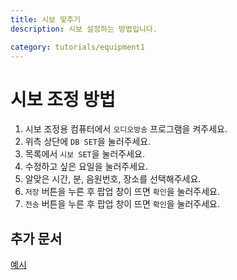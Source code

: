 ```yaml
---
title: 시보 맞추기
description: 시보 설정하는 방법입니다.

category: tutorials/equipment1
---
```


# 시보 조정 방법
1. 시보 조정용 컴퓨터에서 `오디오방송` 프로그램을 켜주세요.
2. 위측 상단에 `DB SET`을 눌러주세요.
3. 목록에서 `시보 SET`을 눌러주세요.
4. 수정하고 싶은 요일을 눌러주세요.
5. 알맞은 시간, 분, 음원번호, 장소를 선택해주세요.
6. `저장` 버튼을 누른 후 팝업 창이 뜨면 `확인`을 눌러주세요.
7. `전송` 버튼을 누른 후 팝업 창이 뜨면 `확인`을 눌러주세요.
## 추가 문서
[예시](/equipment1/timeset/example.md)
